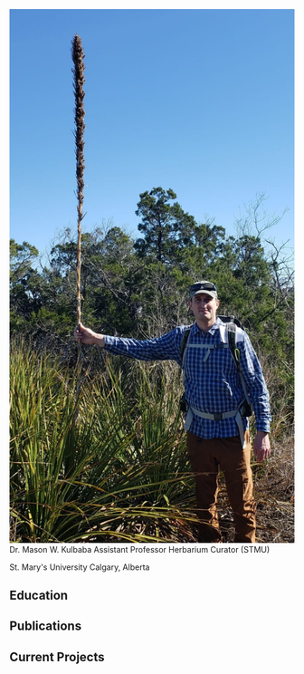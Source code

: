 ![](Photos/IMG-20230108-WA0004.jpg)
Dr. Mason W. Kulbaba
Assistant Professor
Herbarium Curator (STMU)

St. Mary's University 
Calgary, Alberta


## Education


## Publications

## Current Projects

